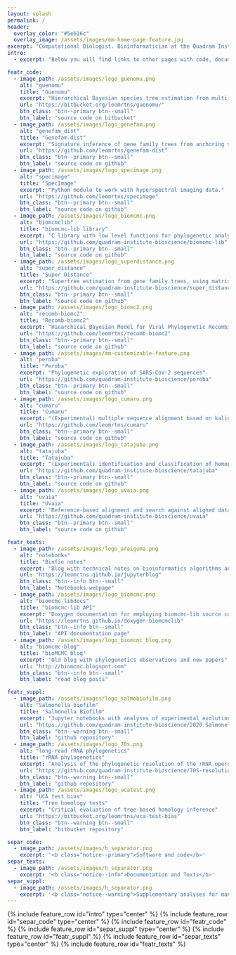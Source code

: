 ```yaml
---
layout: splash
permalink: /
header:
  overlay_color: "#5e616c"
  overlay_image: /assets/images/mm-home-page-feature.jpg
excerpt: "Computational Biologist. Bioinformatician at the Quadram Institute Biosciences."
intro: 
  - excerpt: "Below you will find links to other pages with code, documentation, and technical notes for bioinformatics and computational evolutionary biology software."

featr_code:
  - image_path: /assets/images/logo_guenomu.png
    alt: "guenomu"
    title: "Guenomu"
    excerpt: "Hierarchical Bayesian species tree estimation from multi-gene family data"
    url: "https://bitbucket.org/leomrtns/guenomu/"
    btn_class: "btn--primary btn--small"
    btn_label: "source code on bitbucket"
  - image_path: /assets/images/logo_genefam.png
    alt: "genefam_dist"
    title: "Genefam-dist"
    excerpt: "Signature inference of gene family trees from anchoring species trees."
    url: "https://github.com/leomrtns/genefam-dist"
    btn_class: "btn--primary btn--small"
    btn_label: "source code on github"
  - image_path: /assets/images/logo_specimage.png
    alt: "specimage"
    title: "SpecImage"
    excerpt: "Python module to work with hyperspectral imaging data."
    url: "https://github.com/leomrtns/specimage"
    btn_class: "btn--primary btn--small"
    btn_label: "source code on github"
  - image_path: /assets/images/logo_biomcmc.png
    alt: "biomcmclib"
    title: "biomcmc-lib library"
    excerpt: "C library with low level functions for phylogenetic analyses"
    url: "https://github.com/quadram-institute-bioscience/biomcmc-lib"
    btn_class: "btn--primary btn--small"
    btn_label: "source code on github"
  - image_path: /assets/images/logo_superdistance.png
    alt: "super_distance"
    title: "Super Distance"
    excerpt: "Supertree estimation from gene family trees, using matrix representation with distances"
    url: "https://github.com/quadram-institute-bioscience/super_distance"
    btn_class: "btn--primary btn--small"
    btn_label: "source code on github"
  - image_path: /assets/images/logo_biomc2.png
    alt: "recomb-biomc2"
    title: "Recomb-biomc2"
    excerpt: "Hiearchical Bayesian Model for Viral Phylogenetic Recombination"
    url: "https://github.com/leomrtns/recomb-biomc2"
    btn_class: "btn--primary btn--small"
    btn_label: "source code on github"
  - image_path: /assets/images/mm-customizable-feature.png
    alt: "peroba"
    title: "Peroba"
    excerpt: "Phylogenetic exploration of SARS-CoV-2 sequences"
    url: "https://github.com/quadram-institute-bioscience/peroba"
    btn_class: "btn--primary btn--small"
    btn_label: "source code on github"
  - image_path: /assets/images/logo_cumaru.png
    alt: "cumaru"
    title: "Cumaru"
    excerpt: "(Experimental) multiple sequence alignment based on kalign3"
    url: "https://github.com/leomrtns/cumaru"
    btn_class: "btn--primary btn--small"
    btn_label: "source code on github"
  - image_path: /assets/images/logo_tatajuba.png
    alt: "tatajuba"
    title: "Tatajuba"
    excerpt: "(Experimental) identification and classification of homopolymeric tracts from reads"
    url: "https://github.com/quadram-institute-bioscience/tatajuba"
    btn_class: "btn--primary btn--small"
    btn_label: "source code on github"
  - image_path: /assets/images/logo_uvaia.png
    alt: "uvaia"
    title: "Uvaia"
    excerpt: "Reference-based alignment and search against aligned database" 
    url: "https://github.com/quadram-institute-bioscience/uvaia"
    btn_class: "btn--primary btn--small"
    btn_label: "source code on github"

featr_texts:
  - image_path: /assets/images/logo_araiguma.png
    alt: "notebooks"
    title: "Binfie notes"
    excerpt: "Blog with technical notes on bioinformatics algorithms and implementations"
    url: "https://leomrtns.github.io/jupyterblog"
    btn_class: "btn--info btn--small"
    btn_label: "Notebooks webpage"
  - image_path: /assets/images/logo_biomcmc.png
    alt: "biomcmc-libdocs"
    title: "biomcmc-lib API"
    excerpt: "Doxygen documentation for employing biomcmc-lib source code"
    url: "https://leomrtns.github.io/doxygen-biomcmclib"
    btn_class: "btn--info btn--small"
    btn_label: "API documentation page"
  - image_path: /assets/images/logo_biomcmc_blog.png
    alt: "biomcmc-blog"
    title: "bioMCMC blog"
    excerpt: "Old blog with phylogenetics observations and new papers"
    url: "http://biomcmc.blogspot.com"
    btn_class: "btn--info btn--small"
    btn_label: "read blog posts"

featr_suppl:
  - image_path: /assets/images/logo_salmobiofilm.png
    alt: "Salmonella biofilm"
    title: "Salmonella Biofilm"
    excerpt: "Jupyter notebooks with analyses of experimental evolution of Salmonella biofilms"
    url: "https://github.com/quadram-institute-bioscience/2020.Salmonella_biofilm"
    btn_class: "btn--warning btn--small"
    btn_label: "github repository"
  - image_path: /assets/images/logo_70s.png
    alt: "long-read rRNA phylogenetics"
    title: "rRNA phylogenetics"
    excerpt: "Analysis of the phylogenetic resolution of the rRNA operon"
    url: "https://github.com/quadram-institute-bioscience/70S-resolution"
    btn_class: "btn--warning btn--small"
    btn_label: "github repository"
  - image_path: /assets/images/logo_ucatest.png
    alt: "UCA test bias"
    title: "Tree homology tests"
    excerpt: "Critical evaluation of tree-based homology inference"
    url: "https://bitbucket.org/leomrtns/uca-test-bias"
    btn_class: "btn--warning btn--small"
    btn_label: "bitbucket repository"

separ_code:
  - image_path: /assets/images/h_separator.png
    excerpt: '<b class="notice--primary">Software and code</b>'
separ_texts:
  - image_path: /assets/images/h_separator.png
    excerpt: '<b class="notice--info">Documentation and Texts</b>'
separ_suppl:
  - image_path: /assets/images/h_separator.png
    excerpt: '<b class="notice--warning">Supplementary analyses for manuscripts</b>'
---
```


{% include feature_row id="intro" type="center" %}
{% include feature_row id="separ_code" type="center" %}
{% include feature_row id="featr_code" %}
{% include feature_row id="separ_suppl" type="center" %}
{% include feature_row id="featr_suppl" %} 
{% include feature_row id="separ_texts" type="center" %}
{% include feature_row id="featr_texts" %} 
